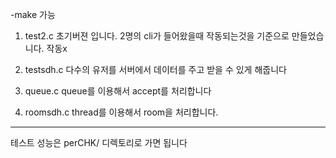 -make 가능

1. test2.c
   초기버젼 입니다. 2명의 cli가 들어왔을때 작동되는것을 기준으로 만들었습니다. 작동x

2. testsdh.c
   다수의 유저를 서버에서 데이터를 주고 받을 수 있게 해줍니다

3. queue.c
   queue를 이용해서 accept를 처리합니다

4. roomsdh.c
   thread를 이용해서 room을 처리합니다.

***
테스트 성능은 perCHK/ 디렉토리로 가면 됩니다
